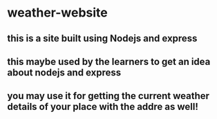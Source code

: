 # weather-website
## this is a site built using Nodejs and express
## this maybe used by the learners to get an idea about nodejs and express
## you may use it for getting the current weather details of your place with the addre as well!
